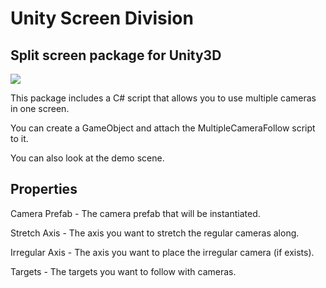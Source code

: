 # Unity Screen Division

## Split screen package for Unity3D

![](https://raw.githubusercontent.com/sfurkan20/unity-camera-division/main/images/example.PNG)

This package includes a C# script that allows you to use multiple cameras in one screen.

You can create a GameObject and attach the MultipleCameraFollow script to it.

You can also look at the demo scene.

## Properties
Camera Prefab - The camera prefab that will be instantiated.

Stretch Axis - The axis you want to stretch the regular cameras along.

Irregular Axis - The axis you want to place the irregular camera (if exists).

Targets - The targets you want to follow with cameras.
